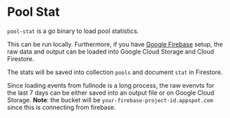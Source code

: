 # Pool Stat

`pool-stat` is a go binary to load pool statistics.

This can be run locally. Furthermore, if you have [Google Firebase](https://firebase.google.com) setup, the raw data and output can be loaded into Google Cloud Storage and Cloud Firestore.

The stats will be saved into collection `pools` and document `stat` in Firestore.

Since loading events from fullnode is a long process, the raw evenvts for the last 7 days can be either saved into an output file or on Google Cloud Storage. **Note**: the bucket will be `your-firebase-project-id.appspot.com` since this is connecting from firebase.
